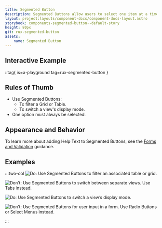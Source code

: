 ```yaml
---
title: Segmented Button
description: Segmented Buttons allow users to select one item at a time from two to four options. Selecting one option automatically turns off the last selection made. Segmented Buttons are mutually exclusive.
layout: project:layouts/component-docs/component-docs-layout.astro
storybook: components-segmented-button--default-story
height: 80px
git: rux-segmented-button
assets:
    name: Segmented Button
---
```

## Interactive Example

::tag{ is=a-playground tag=rux-segmented-button }

## Rules of Thumb

- Use Segmented Buttons:
  - To filter a Grid or Table.
  - To switch a view's display mode.
- One option must always be selected.

## Appearance and Behavior

To learn more about adding Help Text to Segmented Buttons, see the [Forms and Validation](/patterns/forms-and-validation) guidance.

## Examples

:::two-col
![Do: Use Segmented Buttons to filter an associated table or grid.](/img/components/segmented-button/segmented-button-do-1.webp "Do: Use Segmented Buttons to filter an associated Table or Grid.")

![Don’t: Use Segmented Buttons to switch between separate views. Use Tabs instead.](/img/components/segmented-button/segmented-button-dont-1.webp "Don’t: Use Segmented Buttons to switch between separate views. Use Tabs instead.")

![Do: Use Segmented Buttons to switch a view’s display mode.](/img/components/segmented-button/segmented-button-do-2.webp "Do: Use Segmented Buttons to switch a view’s display mode.")

![Don’t: Use Segmented Buttons for user input in a form. Use Radio Buttons or Select Menus instead.](/img/components/segmented-button/segmented-button-dont-2.webp "Don’t: Use Segmented Buttons for user input in a form. Use Radio Buttons or Select Menus instead.")

:::
